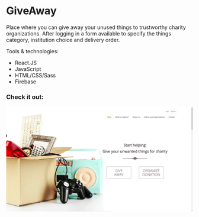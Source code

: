 # GiveAway

Place where you can give away your unused things to trustworthy charity organizations. After logging in a form available to specify the things category, institution choice and delivery order.

Tools & technologies:
* React.JS
* JavaScript
* HTML/CSS/Sass
* Firebase

### Check it out:

<a href="https://adamptk.github.io/give-away"><img src="public/GiveAway.png" alt="GiveAway" /></a>
